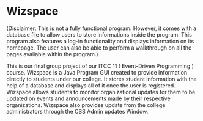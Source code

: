 # Wizspace
(Disclaimer: This is not a fully functional program. However, it comes with a database file to allow users to store informations inside the program. This program also features a log-in functionality and displays information on its homepage. The user can also be able to perform a walkthrough on all the pages available within the program.)

This is our final group project of our ITCC 11 ( Event-Driven Programming ) course. Wizspace is a Java Program GUI created to provide information directly to students under our college. It stores student information with the help of a database and displays all of it once the user is registered. Wizspace allows students to monitor organizational updates for them to be updated on events and announcements made by their respective organizations. Wizspace also provides update from the college administrators through the CSS Admin updates Window. 
